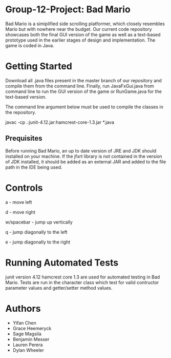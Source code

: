 # Group-12-Project: Bad Mario
Bad Mario is a simiplified side scrolling platformer, which closely resembles Mario but with nowhere near the budget. Our current code repository showcases both the final GUI version of the game as well as a text-based prototype used in the earlier stages of design and implementation. The game is coded in Java. 

# Getting Started
Download all .java files present in the master branch of our repository and compile them from the command line. Finally, run JavaFxGui.java from command line to run the GUI version of the game or RunGame.java for the text-based version.

The command line argument below must be used to compile the classes in the repository. 

 javac -cp .:junit-4.12.jar:hamcrest-core-1.3.jar *.java

## Prequisites 
Before running Bad Mario, an up to date version of JRE and JDK should installed on your machine. If the jfxrt library is not contained in the version of JDK installed, it should be added as an external JAR and added to the file path in the IDE being used. 

# Controls
a - move left


d - move right


w/spacebar - jump up vertically


q - jump diagonally to the left


e - jump diagonally to the right   



# Running Automated Tests
junit version 4.12 hamcrest core 1.3 are used for automated testing in Bad Mario. Tests are run in the character class which test for valid contructor parameter values and getter/setter method values.

# Authors
- Yifan Chen
- Grace Heemeryck
- Sage Magsila
- Benjamin Messer
- Lauren Perera
- Dylan Wheeler
